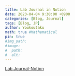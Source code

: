 ```yaml
---
title: Lab Journal in Notion
date: 2023-04-04 9:30:00 +0900
categories: [Blog, Journal]
tags: [Blog, JP]
author: Youkoutaku
math: true #Mathematical
pin: true
#img_path:
#image:
#  path: 
#  alt: 
---
```



[Lab Journal-Notion](https://youkoutaku.notion.site/Lab-Journal-cde43795142d448ab96cb0233225cf6b?pvs=4)